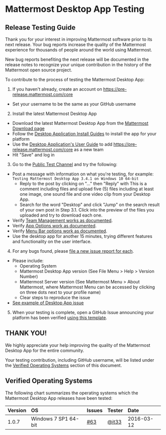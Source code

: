 # Mattermost Desktop App Testing

## Release Testing Guide

Thank you for your interest in improving Mattermost software prior to its next release. Your bug reports increase the quality of the Mattermost experience for thousands of people around the world using Mattermost. 

New bug reports benefiting the next release will be documented in the release notes to recognize your unique contribution in the history of the Mattermost open source project.

To contribute to the process of testing the Mattermost Desktop App:

1. If you haven't already, create an account on https://pre-release.mattermost.com/core
 - Set your username to be the same as your GitHub username

2. Install the latest Mattermost Desktop App
 - Download the latest Mattermost Desktop App from the [Mattermost Download page](https://about.mattermost.com/download/#mattermostApps)
 - Follow the [Desktop Application Install Guides](https://docs.mattermost.com/install/desktop.html) to install the app for your platform
 - Use the [Desktop Application's User Guide](https://docs.mattermost.com/help/apps/desktop-guide.html#id1) to add https://pre-release.mattermost.com/core as a new team
 - Hit "Save" and log in

3. Go to the [Public Test Channel](https://pre-release.mattermost.com/core/channels/public-test-channel) and try the following:
 - Post a message with information on what you're testing, for example: `Testing Mattermost Desktop App 3.4.1 on Windows 10 64-bit`
    - Reply to the post by clicking on "..." then "Reply" with This is a comment including files and upload five (5) files including at least one image, one sound file and one video clip from your Desktop App.
    - Search for the word "Desktop" and click "Jump" on the search result of your own post in Step 3.1. Click into the preview of the files you uploaded and try to download each one.
 - Verify [Team Management works as documented](https://docs.mattermost.com/help/apps/desktop-guide.html#id1).
 - Verify [App Options work as documented](https://docs.mattermost.com/help/apps/desktop-guide.html#id2).
 - Verify [Menu Bar options work as documented](https://docs.mattermost.com/help/apps/desktop-guide.html#id3).
 - Use the desktop app for another 15 minutes, trying different features and functionality on the user interface.

4. For any bugs found, please [file a new issue report for each](https://github.com/mattermost/desktop/issues/new).
 - Please include:
    - Operating System
    - Mattermost Desktop App version (See File Menu > Help > Version Number) 
    - Mattermost Server version (See Mattermost Menu > About Mattermost, where Mattermost Menu can be accessed by clicking on three dots next to your profile name) 
    - Clear steps to reproduce the issue
 - [See example of Desktop App issue](https://github.com/mattermost/desktop/issues/355)

5. When your testing is complete, open a GitHub Issue announcing your platform has been verified [using this template](https://github.com/mattermost/desktop/issues/70).

## THANK YOU!

We highly appreciate your help improving the quality of the Mattermost Desktop App for the entire community.

Your testing contribution, including GitHub username, will be listed under the [Verified Operating Systems](TESTING.md#verified-operation-systems) section of this document.

## Verified Operating Systems 

The following chart summarizes the operating systems which the Mattermost Desktop App releases have been tested:

| Version | OS | Issues | Tester | Date |
|:--- |:--- |:--- |:--- |:--- |
| 1.0.7 | Windows 7 SP1 64-bit | [#63](https://github.com/mattermost/desktop/issues/63) | [@it33](https://github.com/it33) | 2016-03-12 |
